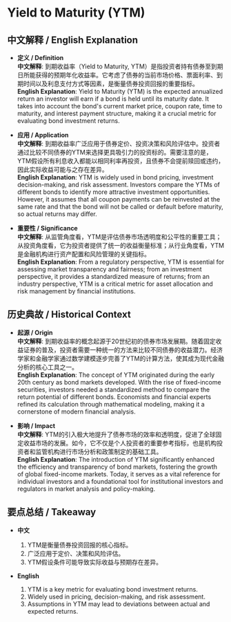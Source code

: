 # Yield to Maturity (YTM)

## 中文解释 / English Explanation

* **定义 / Definition**  
  **中文解释**: 到期收益率（Yield to Maturity, YTM）是指投资者持有债券至到期日所能获得的预期年化收益率。它考虑了债券的当前市场价格、票面利率、到期时间以及利息支付方式等因素，是衡量债券投资回报的重要指标。  
  **English Explanation**: Yield to Maturity (YTM) is the expected annualized return an investor will earn if a bond is held until its maturity date. It takes into account the bond's current market price, coupon rate, time to maturity, and interest payment structure, making it a crucial metric for evaluating bond investment returns.

* **应用 / Application**  
  **中文解释**: 到期收益率广泛应用于债券定价、投资决策和风险评估中。投资者通过比较不同债券的YTM来选择更具吸引力的投资标的。需要注意的是，YTM假设所有利息收入都能以相同利率再投资，且债券不会提前赎回或违约，因此实际收益可能与之存在差异。  
  **English Explanation**: YTM is widely used in bond pricing, investment decision-making, and risk assessment. Investors compare the YTMs of different bonds to identify more attractive investment opportunities. However, it assumes that all coupon payments can be reinvested at the same rate and that the bond will not be called or default before maturity, so actual returns may differ.

* **重要性 / Significance**  
  **中文解释**: 从监管角度看，YTM是评估债券市场透明度和公平性的重要工具；从投资角度看，它为投资者提供了统一的收益衡量标准；从行业角度看，YTM是金融机构进行资产配置和风险管理的关键指标。  
  **English Explanation**: From a regulatory perspective, YTM is essential for assessing market transparency and fairness; from an investment perspective, it provides a standardized measure of returns; from an industry perspective, YTM is a critical metric for asset allocation and risk management by financial institutions.

## 历史典故 / Historical Context

* **起源 / Origin**  
  **中文解释**: 到期收益率的概念起源于20世纪初的债券市场发展期。随着固定收益证券的普及，投资者需要一种统一的方法来比较不同债券的收益潜力。经济学家和金融学家通过数学建模逐步完善了YTM的计算方法，使其成为现代金融分析的核心工具之一。  
  **English Explanation**: The concept of YTM originated during the early 20th century as bond markets developed. With the rise of fixed-income securities, investors needed a standardized method to compare the return potential of different bonds. Economists and financial experts refined its calculation through mathematical modeling, making it a cornerstone of modern financial analysis.

* **影响 / Impact**  
  **中文解释**: YTM的引入极大地提升了债券市场的效率和透明度，促进了全球固定收益市场的发展。如今，它不仅是个人投资者的重要参考指标，也是机构投资者和监管机构进行市场分析和政策制定的基础工具。  
  **English Explanation**: The introduction of YTM significantly enhanced the efficiency and transparency of bond markets, fostering the growth of global fixed-income markets. Today, it serves as a vital reference for individual investors and a foundational tool for institutional investors and regulators in market analysis and policy-making.

## 要点总结 / Takeaway

* **中文**  
  1. YTM是衡量债券投资回报的核心指标。
  2. 广泛应用于定价、决策和风险评估。
  3. YTM假设条件可能导致实际收益与预期存在差异。

* **English**  
  1. YTM is a key metric for evaluating bond investment returns.
  2. Widely used in pricing, decision-making, and risk assessment.
  3. Assumptions in YTM may lead to deviations between actual and expected returns.